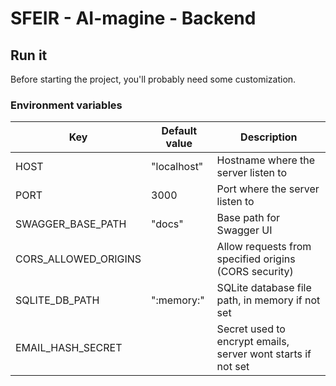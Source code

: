# SFEIR - AI-magine - Backend

## Run it

Before starting the project, you'll probably need some customization.

### Environment variables

| Key                  | Default value | Description                                                  |
|----------------------|---------------|--------------------------------------------------------------|
| HOST                 | "localhost"   | Hostname where the server listen to                          |
| PORT                 | 3000          | Port where the server listen to                              |
| SWAGGER_BASE_PATH    | "docs"        | Base path for Swagger UI                                     |
| CORS_ALLOWED_ORIGINS |               | Allow requests from specified origins (CORS security)        |
| SQLITE_DB_PATH       | ":memory:"    | SQLite database file path, in memory if not set              | 
| EMAIL_HASH_SECRET    |               | Secret used to encrypt emails, server wont starts if not set |
